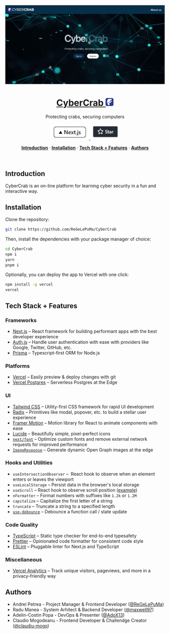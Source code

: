 <a href="https://cybercrab.vercel.app/">
  <img alt="CyberCrab - Protecting crabs, securing computers" src="public/website.png">
  <h1 align="center">CyberCrab <img  height="25" width="25" src="public/logo.png"></h1>
  
</a>

<p align="center">
  Protecting crabs, securing computers
</p>

<p align="center">
  <a href="https://vercel.com/">
    <img src="public/next.png"
      height="50">
</a>

  <a href="https://github.com/ReGeLePuMa/CyberCrab">
    <img src="public/star.png"
     height="50">
  </a>
</p>


<p align="center">
  <a href="#introduction"><strong>Introduction</strong></a> ·
  <a href="#one-click-deploy"><strong>Installation</strong></a> ·
  <a href="#tech-stack--features"><strong>Tech Stack + Features</strong></a> ·
  <a href="#author"><strong>Authors</strong></a>
</p>
<br/>

## Introduction

CyberCrab is an on-line platform for learning cyber security in a fun and interactive way.

## Installation

Clone the repository:

```bash
git clone https://github.com/ReGeLePuMa/CyberCrab
```

Then, install the dependencies with your package manager of choice:

```bash
cd CyberCrab
npm i
yarn
pnpm i
```

Optionally, you can deploy the app to Vercel with one click:

```bash
npm install -g vercel
vercel
```

## Tech Stack + Features

### Frameworks

- [Next.js](https://nextjs.org/) – React framework for building performant apps with the best developer experience
- [Auth.js](https://authjs.dev/) – Handle user authentication with ease with providers like Google, Twitter, GitHub, etc.
- [Prisma](https://www.prisma.io/) – Typescript-first ORM for Node.js

### Platforms

- [Vercel](https://vercel.com/) – Easily preview & deploy changes with git
- [Vercel Postgres](https://vercel.com/postgres) – Serverless Postgres at the Edge

### UI

- [Tailwind CSS](https://tailwindcss.com/) – Utility-first CSS framework for rapid UI development
- [Radix](https://www.radix-ui.com/) – Primitives like modal, popover, etc. to build a stellar user experience
- [Framer Motion](https://framer.com/motion) – Motion library for React to animate components with ease
- [Lucide](https://lucide.dev/) – Beautifully simple, pixel-perfect icons
- [`next/font`](https://nextjs.org/docs/basic-features/font-optimization) – Optimize custom fonts and remove external network requests for improved performance
- [`ImageResponse`](https://nextjs.org/docs/app/api-reference/functions/image-response) – Generate dynamic Open Graph images at the edge

### Hooks and Utilities

- `useIntersectionObserver` –  React hook to observe when an element enters or leaves the viewport
- `useLocalStorage` – Persist data in the browser's local storage
- `useScroll` – React hook to observe scroll position ([example](https://github.com/steven-tey/precedent/blob/main/components/layout/navbar.tsx#L12))
- `nFormatter` – Format numbers with suffixes like `1.2k` or `1.2M`
- `capitalize` – Capitalize the first letter of a string
- `truncate` – Truncate a string to a specified length
- [`use-debounce`](https://www.npmjs.com/package/use-debounce) – Debounce a function call / state update

### Code Quality

- [TypeScript](https://www.typescriptlang.org/) – Static type checker for end-to-end typesafety
- [Prettier](https://prettier.io/) – Opinionated code formatter for consistent code style
- [ESLint](https://eslint.org/) – Pluggable linter for Next.js and TypeScript

### Miscellaneous

- [Vercel Analytics](https://vercel.com/analytics) – Track unique visitors, pageviews, and more in a privacy-friendly way

## Authors

- Andrei Petrea - Project Manager & Frontend Developer ([@ReGeLePuMa](https://github.com/ReGeLePuMa))
- Radu Manea - System Arhitect & Backend Developer ([@maxwell97](https://github.com/maxwell97))
- Adelin-Costin Popa - DevOps & Presenter ([@AdoX13](https://github.com/AdoX13))
- Claudio Mogodeanu - Frontend Developer & Challendge Creator ([@claudiu-mogo](https://github.com/claudiu-mogo))
